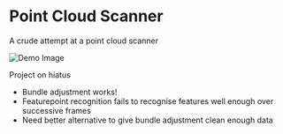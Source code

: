 # Point Cloud Scanner

A crude attempt at a point cloud scanner

![Demo Image](https://gitlab.com/JackBosley/point-cloud-scanner/Images/Demo.gif)

Project on hiatus
- Bundle adjustment works!
- Featurepoint recognition fails to recognise features well enough over successive frames
- Need better alternative to give bundle adjustment clean enough data